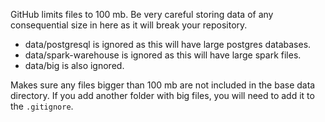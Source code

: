 GitHub limits files to 100 mb. Be very careful storing data of any consequential size in here as it will break your repository.

- data/postgresql is ignored as this will have large postgres databases.
- data/spark-warehouse is ignored as this will have large spark files.
- data/big is also ignored.

Makes sure any files bigger than 100 mb are not included in the base data directory.  If you add another folder with big files, you will need to add it to the `.gitignore`.